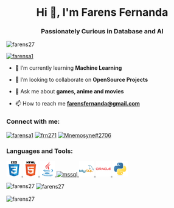 <h1 align="center">Hi 👋, I'm Farens Fernanda</h1>
<h3 align="center">Passionately Curious in Database and AI</h3>

<p align="left"> <img src="https://komarev.com/ghpvc/?username=farens27&label=Profile%20views&color=0e75b6&style=flat" alt="farens27" /> </p>

<p align="left"> <a href="https://twitter.com/farensa1" target="blank"><img src="https://img.shields.io/twitter/follow/farensa1?logo=twitter&style=for-the-badge" alt="farensa1" /></a> </p>

- 🌱 I’m currently learning **Machine Learning**

- 👯 I’m looking to collaborate on **OpenSource Projects**

- 💬 Ask me about **games, anime and movies**

- 📫 How to reach me **farensfernanda@gmail.com**

<h3 align="left">Connect with me:</h3>
<p align="left">
<a href="https://twitter.com/farensa1" target="blank"><img align="center" src="https://raw.githubusercontent.com/rahuldkjain/github-profile-readme-generator/master/src/images/icons/Social/twitter.svg" alt="farensa1" height="30" width="40" /></a>
<a href="https://instagram.com/frn271" target="blank"><img align="center" src="https://raw.githubusercontent.com/rahuldkjain/github-profile-readme-generator/master/src/images/icons/Social/instagram.svg" alt="frn271" height="30" width="40" /></a>
<a href="https://discord.gg/Mnemosyne#2706" target="blank"><img align="center" src="https://raw.githubusercontent.com/rahuldkjain/github-profile-readme-generator/master/src/images/icons/Social/discord.svg" alt="Mnemosyne#2706" height="30" width="40" /></a>
</p>

<h3 align="left">Languages and Tools:</h3>
<p align="left"> <a href="https://www.w3schools.com/css/" target="_blank"> <img src="https://raw.githubusercontent.com/devicons/devicon/master/icons/css3/css3-original-wordmark.svg" alt="css3" width="40" height="40"/> </a> <a href="https://www.w3.org/html/" target="_blank"> <img src="https://raw.githubusercontent.com/devicons/devicon/master/icons/html5/html5-original-wordmark.svg" alt="html5" width="40" height="40"/> </a> <a href="https://www.java.com" target="_blank"> <img src="https://raw.githubusercontent.com/devicons/devicon/master/icons/java/java-original.svg" alt="java" width="40" height="40"/> </a> <a href="https://www.microsoft.com/en-us/sql-server" target="_blank"> <img src="https://www.svgrepo.com/show/303229/microsoft-sql-server-logo.svg" alt="mssql" width="40" height="40"/> </a> <a href="https://www.mysql.com/" target="_blank"> <img src="https://raw.githubusercontent.com/devicons/devicon/master/icons/mysql/mysql-original-wordmark.svg" alt="mysql" width="40" height="40"/> </a> <a href="https://www.oracle.com/" target="_blank"> <img src="https://raw.githubusercontent.com/devicons/devicon/master/icons/oracle/oracle-original.svg" alt="oracle" width="40" height="40"/> </a> <a width="40" height="40"/> </a> <a href="https://www.python.org" target="_blank"> <img src="https://raw.githubusercontent.com/devicons/devicon/master/icons/python/python-original.svg" alt="python" width="40" height="40"/> </a> </p>

<p><img align="left" src="https://github-readme-stats.vercel.app/api/top-langs?username=farens27&show_icons=true&locale=en&layout=compact" alt="farens27" /></p>

<p>&nbsp;<img align="center" src="https://github-readme-stats.vercel.app/api?username=farens27&show_icons=true&locale=en" alt="farens27" /></p>

<p><img align="center" src="https://github-readme-streak-stats.herokuapp.com/?user=farens27&" alt="farens27" /></p>
